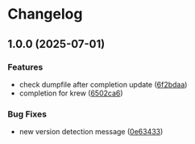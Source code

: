# Changelog

## 1.0.0 (2025-07-01)


### Features

* check dumpfile after completion update ([6f2bdaa](https://github.com/joke/zim-krew/commit/6f2bdaa2acb8d9c3e9ce83d4b7b661e57fc035ad))
* completion for krew ([6502ca6](https://github.com/joke/zim-krew/commit/6502ca6e9f7b60f3a271d406de712e7e0c07898b))


### Bug Fixes

* new version detection message ([0e63433](https://github.com/joke/zim-krew/commit/0e63433ccadd3b37645321877f7543f7eb9c4e97))
